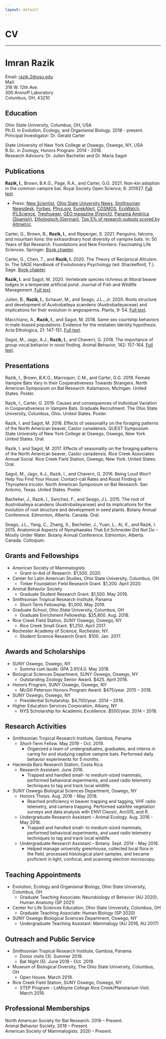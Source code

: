 ```yaml
---
layout: default
---
```

# CV 
---

# Imran Razik
Email: [razik.2@osu.edu](mailto:razik.2@osu.edu) <br/>
Mail: <br/>
318 W. 12th Ave. <br/>
300 Aronoff Laboratory <br/>
Columbus, OH, 43210

## Education
Ohio State University, Columbus, OH, USA <br/>
Ph.D. in Evolution, Ecology, and Organismal Biology. 2018 - present. <br/>
Principal Investigator: Dr. Gerald Carter

State University of New York College at Oswego, Oswego, NY, USA <br/>
B.Sc. in Zoology, Honors Program. 2014 - 2018. <br/>
Research Advisors: Dr. Julien Bachelier and Dr. Maria Sagot

## Publications
**Razik, I.**, Brown, B.K.G., Page, R.A., and Carter, G.G. 2021. Non-kin adoption in the common vampire bat. Royal Society Open Science, 8: 201927. [Full text](https://doi.org/10.1098/rsos.201927).
 - Press: [New Scientist](https://www.newscientist.com/article/2267108-vampire-bat-adopts-orphan-baby-bat-after-untimely-death-of-its-mother/), [Ohio State University News](https://news.osu.edu/a-rare-observation-of-a-vampire-bat-adopting-an-unrelated-pup/), [Smithsonian Newsdesk](https://www.si.edu/newsdesk/releases/baby-vampire-bat-adopted-moms-best-friend), [Forbes](https://www.forbes.com/sites/saratabin/2021/02/16/why-do-animals-adopt-the-case-of-a-baby-bat-adopted-by-its-mothers-best-friend-sheds-some-light-on-one-of-biologys-mysteries/?sh=5476317f4770), [Phys.org](https://phys.org/news/2021-02-baby-vampire-mom-friend.html), [EurekAlert](https://www.eurekalert.org/pub_releases/2021-02/osu-aro021021.php), [COSMOS](https://cosmosmagazine.com/uncategorized/you-might-have-missed/), [EcoWatch](https://www.ecowatch.com/vampire-bat-adopt-baby-2650428436.html), [IFLScience](https://www.iflscience.com/plants-and-animals/an-orphaned-vampire-bat-pup-was-adopted-by-its-mothers-best-friend/), [Treehugger](https://www.treehugger.com/vampire-bat-adopts-orphaned-pup-5112684), [GEO magazine (French)](https://www.geo.fr/environnement/des-chercheurs-observent-une-chauve-souris-vampire-adopter-le-petit-de-son-amie-morte-203701), [Panamá América (Spanish)](https://www.panamaamerica.com.pa/variedades/estudio-cria-un-murcielago-vampiro-fue-adoptada-1181442), [Ethologisch (German)](https://ethologisch.de/vampir-adoptiert-jungtier-einer-verstorbenen-freundin/), [Top 5% of research outputs scored by Altmetric](https://royalsociety.altmetric.com/details/99876020).

Carter, G., Brown, B., **Razik, I.**, and Ripperger, S. 2021. Penguins, falcons, and mountain lions: the extraordinary host diversity of vampire bats. In: 50 Years of Bat Research. Foundations and New Frontiers: Fascinating Life Sciences. Springer. [Book chapter](https://www.springer.com/gp/book/9783030547264). <br/>

Carter, G., Chen, T., and **Razik, I.** 2020. The Theory of Reciprocal Altruism. In: The SAGE Handbook of Evolutionary Psychology (ed: Shackelford, T.). Sage. [Book chapter](https://us.sagepub.com/en-us/nam/the-sage-handbook-of-evolutionary-psychology/book267398#contents). <br/>

**Razik, I.** and Sagot, M. 2020. Vertebrate species richness at littoral beaver lodges in a temperate artificial pond. Journal of Fish and Wildlife Management. [Full text](https://doi.org/10.3996/092019-JFWM-078). <br/>

Julien, B., **Razik, I.**, Schauer, M., and Seago, J.L., Jr. 2020. Roots structure and development of Austrobaileya scandens (Austrobaileyaceae) and implications for their evolution in angiosperms. Plants, 9: 54. [Full text](https://www.mdpi.com/2223-7747/9/1/54/htm). <br/>

Macchiano, A., **Razik, I.**, and Sagot, M. 2018. Same sex courtship behaviors in male-biased populations: Evidence for the mistaken identity hypothesis. Acta Ethologica, 21: 147-151. [Full text](https://www.researchgate.net/publication/325856295_Same-sex_courtship_behaviors_in_male-biased_populations_evidence_for_the_mistaken_identity_hypothesis). <br/>

Sagot, M., Jago, A.J., **Razik, I.**, and Chaverri, G. 2018. The importance of group vocal behavior in roost finding. Animal Behavior, 142: 157-164. [Full text](https://www.researchgate.net/publication/326447054_The_importance_of_group_vocal_behaviour_in_roost_finding). <br/>

## Presentations
Razik, I., Brown, B.K.G., Marroquin, C.M., and Carter, G.G. 2019. Female Vampire Bats Vary in their Cooperativeness Towards Strangers. North American Symposium on Bat Research. Kalamazoo, Michigan. United States. Poster. <br/>

Razik, I., Carter, G. 2019. Causes and consequences of Individual Variation in Cooperativeness in Vampire Bats. Graduate Recruitment. The Ohio State University, Columbus, Ohio. United States. Poster. <br/>

Razik, I. and Sagot, M. 2018. Effects of seasonality on the foraging patterns of the North American beaver, Castor canadensis. QUEST Symposium. State University of New York College at Oswego, Oswego, New York. United States. Oral. <br/>

Razik, I. and Sagot, M. 2017. Effects of seasonality on the foraging patterns of the North American beaver, Castor canadensis. Rice Creek Associates Annual Social. Rice Creek Field Station, Oswego, New York. United States. Oral. <br/>

Sagot, M., Jago, A.J., Razik, I., and Chaverri, G. 2016. Being Loud Won’t Help You Find Your House: Contact-call Rates and Roost Finding in Thyroptera tricolor. North American Symposium on Bat Research. San Antonio, Texas. United States. Poster. <br/>

Bachelier, J., Razik, I., Sanchez, F., and Seago, J.L. 2015. The root of Austrobaileya scandens (Austrobaileyaceae) and its implications for the evolution of root structure and development in seed plants. Botany Annual Conference. Edmonton, Alberta. Canada. Oral. <br/>

Seago, J.L., Yang, C., Zhang, X., Bachelier, J., Yuan, L., Ai, X., and Razik, I. 2015. Anatomical Aspects of Nymphaeales That Ed Schneider Did Not Do – Mostly Under Water. Botany Annual Conference. Edmonton, Alberta. Canada. Colloqium. <br/>

## Grants and Fellowships
- American Society of Mammalogists                                                                                 
  - Grant-in-Aid of Research. $1,500. 2020. 
- Center for Latin American Studies, Ohio State University, Columbus, OH <br/>                   
  - Tinker Foundation Field Research Grant. $1,200. April 2020.
- Animal Behavior Society
  - Graduate Student Research Grant. $1,500. May 2019.
- Smithsonian Tropical Research Institute, Panama
  - Short-Term Fellowship. $1,000. May 2019.
- Graduate School, Ohio State University, Columbus, OH
  - Graduate Enrichment Fellowship. $25,800. Aug. 2018.
- Rice Creek Field Station, SUNY Oswego, Oswego, NY
  - Rice Creek Small Grant. $1,250. April 2017. 
- Rochester Academy of Science, Rochester, NY. 
  - Student Science Research Grant. $100. Jan. 2017. 

## Awards and Scholarships
- SUNY Oswego, Oswego, NY
  - Summa cum laude. GPA 3.91/4.0. May 2018.
- Biological Sciences Department, SUNY Oswego, Oswego, NY
  - Outstanding Zoology Senior Award. $425. April 2018.
- Honors Program, SUNY Oswego, Oswego, NY
  - McGill Peterson Honors Program Award. $475/year. 2015 – 2018.
- SUNY Oswego, Oswego, NY
  - Presidential Scholarship. $4,700/year. 2014 – 2018.
- Higher Education Services Corporation, Albany, NY
  - NYS Scholarship for Academic Excellence. $500/year. 2014 – 2018.

## Research Activities
- Smithsonian Tropical Research Institute, Gamboa, Panama
  - Short-Term Fellow. May 2019 - Oct. 2019.
    - Organized a team of undergraduates, graduates, and interns in caring for and studying captive vampire bats. Performed daily behavior experiments for 5 months.
- Hacienda Barú Research Station, Costa Rica
  - Research Assistant. June 2016.
    - Trapped and handled small- to medium-sized mammals, performed behavioral experiments, and used radio telemetry techniques to tag and track local wildlife. 
- SUNY Oswego Biological Sciences Department, Oswego, NY
  - Honors Thesis. Aug. 2016 - May 2018.
    - Reached proficiency in beaver trapping and tagging, VHF radio telemetry, and camera trapping. Performed satellite vegetation surveys and data analysis with ENVI Classic, ArcGIS, and R. 
   - Undergraduate Research Assistant – Animal Ecology. Aug. 2016 - May 2018. 
     - Trapped and handled small- to medium-sized mammals, performed behavioral experiments, and used radio telemetry techniques to tag and track local wildlife. 
   - Undergraduate Research Assistant – Botany. Sept. 2014 - May 2016.
     - Helped manage university greenhouse, collected local flora in the field, processed histological plant samples, and became proficient in light, confocal, and scanning electron microscopy.

## Teaching Appointments
- Evolution, Ecology and Organismal Biology, Ohio State University, Columbus, OH
  - Graduate Teaching Associate: Neurobiology of Behavior (AU 2020), Human Anatomy (SP 2021)
- Center for Life Sciences Education, Ohio State University, Columbus, OH
  - Graduate Teaching Associate: Human Biology (SP 2020)
- SUNY Oswego Biological Sciences Department, Oswego, NY
  - Undergraduate Teaching Assistant: Mammalogy (AU 2016, AU 2017)
 
## Outreach and Public Service
- Smithsonian Tropical Research Institute, Gamboa, Panama
  - Donor visits (3). Summer 2019.
  - Bat Night (5). June 2019 - Oct. 2019.
- Museum of Biological Diversity, The Ohio State University, Columbus, OH
  - Open House. March 2019.
- Rice Creek Field Station, SUNY Oswego, Oswego, NY
  - STEP Program - LeMoyne College Rice Creek/Planetarium Visit. March 2018. 

## Professional Memberships
North American Society for Bat Research. 2016 – Present. <br/>
Animal Behavior Society. 2018 – Present. <br/>
American Society of Mammalogists. 2020 – Present. 







